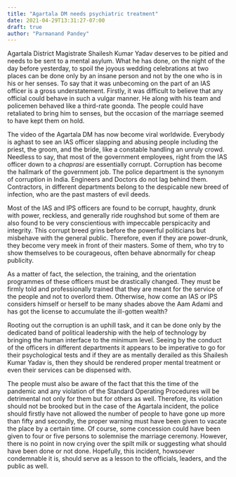 ```yaml
---
title: "Agartala DM needs psychiatric treatment"
date: 2021-04-29T13:31:27-07:00
draft: true
author: "Parmanand Pandey"
---
```


Agartala District Magistrate Shailesh Kumar Yadav deserves to be pitied and needs to be sent to a mental asylum. What he has done, on the night of the day before yesterday, to spoil the joyous wedding celebrations at two places can be done only by an insane person and not by the one who is in his or her senses. To say that it was unbecoming on the part of an IAS officer is a gross understatement. Firstly, it was difficult to believe that any official could behave in such a vulgar manner. He along with his team and policemen behaved like a third-rate goonda. The people could have retaliated to bring him to senses, but the occasion of the marriage seemed to have kept them on hold.

The video of the Agartala DM has now become viral worldwide. Everybody is aghast to see an IAS officer slapping and abusing people including the priest, the groom, and the bride, like a constable handling an unruly crowd. Needless to say, that most of the government employees, right from the IAS officer down to a _chaprasi_ are essentially corrupt. Corruption has become the hallmark of the government job. The police department is the synonym of corruption in India. Engineers and Doctors do not lag behind them. Contractors, in different departments belong to the despicable new breed of infection, who are the past masters of evil deeds.

Most of the IAS and IPS officers are found to be corrupt, haughty, drunk with power, reckless, and generally ride roughshod but some of them are also found to be very conscientious with impeccable perspicacity and integrity. This corrupt breed grins before the powerful politicians but misbehave with the general public. Therefore, even if they are power-drunk, they become very meek in front of their masters. Some of them, who try to show themselves to be courageous, often behave abnormally for cheap publicity.

As a matter of fact, the selection, the training, and the orientation programmes of these officers must be drastically changed. They must be firmly told and professionally trained that they are meant for the service of the people and not to overlord them. Otherwise, how come an IAS or IPS considers himself or herself to be many shades above the Aam Adami and has got the license to accumulate the ill-gotten wealth?

Rooting out the corruption is an uphill task, and it can be done only by the dedicated band of political leadership with the help of technology by bringing the human interface to the minimum level. Seeing by the conduct of the officers in different departments it appears to be imperative to go for their psychological tests and if they are as mentally derailed as this Shailesh Kumar Yadav is, then they should be rendered proper mental treatment or even their services can be dispensed with.

The people must also be aware of the fact that this the time of the pandemic and any violation of the Standard Operating Procedures will be detrimental not only for them but for others as well. Therefore, its violation should not be brooked but in the case of the Agartala incident, the police should firstly have not allowed the number of people to have gone up more than fifty and secondly, the proper warning must have been given to vacate the place by a certain time. Of course, some concession could have been given to four or five persons to solemnise the marriage ceremony. However, there is no point in now crying over the spilt milk or suggesting what should have been done or not done. Hopefully, this incident, howsoever condemnable it is, should serve as a lesson to the officials, leaders, and the public as well.